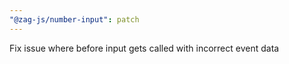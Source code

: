```yaml
---
"@zag-js/number-input": patch
---
```


Fix issue where before input gets called with incorrect event data
